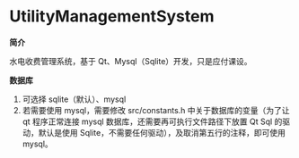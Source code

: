 # UtilityManagementSystem

**简介**

水电收费管理系统，基于 Qt、Mysql（Sqlite）开发，只是应付课设。

**数据库**

1. 可选择 sqlite（默认）、mysql
2. 若需要使用 mysql，需要修改 src/constants.h 中关于数据库的变量（为了让 qt 程序正常连接 mysql 数据库，还需要再可执行文件路径下放置 Qt Sql 的驱动，默认是使用 Sqlite，不需要任何驱动），及取消第五行的注释，即可使用 mysql。
